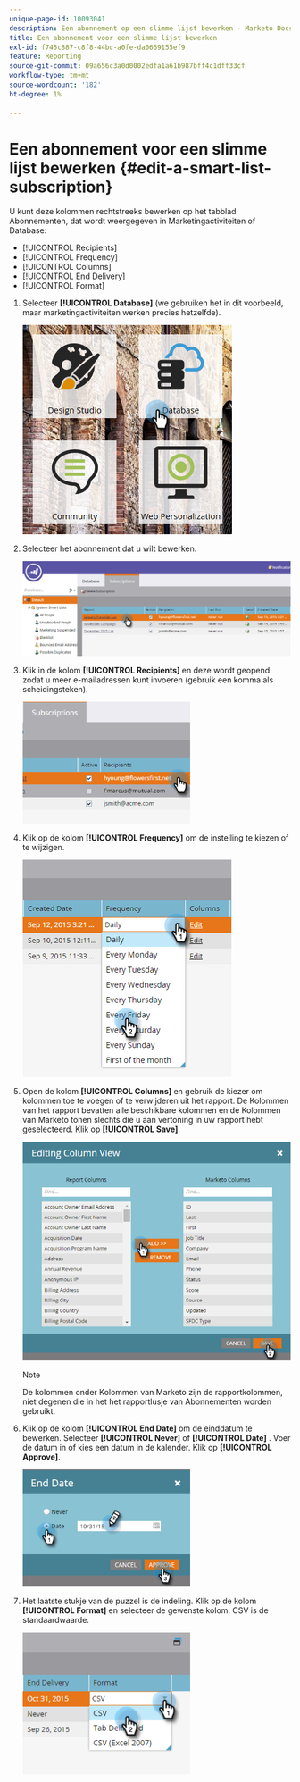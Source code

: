 ```yaml
---
unique-page-id: 10093041
description: Een abonnement op een slimme lijst bewerken - Marketo Docs - Productdocumentatie
title: Een abonnement voor een slimme lijst bewerken
exl-id: f745c887-c8f8-44bc-a0fe-da0669155ef9
feature: Reporting
source-git-commit: 09a656c3a0d0002edfa1a61b987bff4c1dff33cf
workflow-type: tm+mt
source-wordcount: '182'
ht-degree: 1%

---
```


# Een abonnement voor een slimme lijst bewerken {#edit-a-smart-list-subscription}

U kunt deze kolommen rechtstreeks bewerken op het tabblad Abonnementen, dat wordt weergegeven in Marketingactiviteiten of Database:

* [!UICONTROL Recipients]
* [!UICONTROL Frequency]
* [!UICONTROL Columns]
* [!UICONTROL End Delivery]
* [!UICONTROL Format]

1. Selecteer **[!UICONTROL Database]** (we gebruiken het in dit voorbeeld, maar marketingactiviteiten werken precies hetzelfde).

   ![](assets/db-1.png)

1. Selecteer het abonnement dat u wilt bewerken.

   ![](assets/two.png)

1. Klik in de kolom **[!UICONTROL Recipients]** en deze wordt geopend zodat u meer e-mailadressen kunt invoeren (gebruik een komma als scheidingsteken).

   ![](assets/image2015-9-14-13-3a44-3a14.png)

1. Klik op de kolom **[!UICONTROL Frequency]** om de instelling te kiezen of te wijzigen.

   ![](assets/image2015-9-14-10-3a30-3a37.png)

1. Open de kolom **[!UICONTROL Columns]** en gebruik de kiezer om kolommen toe te voegen of te verwijderen uit het rapport. De Kolommen van het rapport bevatten alle beschikbare kolommen en de Kolommen van Marketo tonen slechts die u aan vertoning in uw rapport hebt geselecteerd. Klik op **[!UICONTROL Save]**.

   ![](assets/image2015-9-14-10-3a59-3a6.png)

   >[!NOTE]
   >
   >De kolommen onder Kolommen van Marketo zijn de rapportkolommen, niet degenen die in het het rapportlusje van Abonnementen worden gebruikt.

1. Klik op de kolom **[!UICONTROL End Date]** om de einddatum te bewerken. Selecteer **[!UICONTROL Never]** of **[!UICONTROL Date]** . Voer de datum in of kies een datum in de kalender. Klik op **[!UICONTROL Approve]**.

   ![](assets/image2015-9-14-11-3a6-3a38.png)

1. Het laatste stukje van de puzzel is de indeling. Klik op de kolom **[!UICONTROL Format]** en selecteer de gewenste kolom. CSV is de standaardwaarde.

   ![](assets/image2015-9-14-11-3a11-3a41.png)

